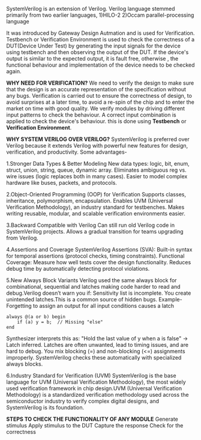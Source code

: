 SystemVerilog is an extension of Verilog.
Verilog language stemmed primarily from two earlier languages,
1)HILO-2
2)Occam parallel-processing language


It was introduced by Gateway Design Autmation and is used for Verification. Testbench or Verification Environment is used to check the correctness of a DUT(Device Under Test) by generating the input signals for the device using testbench and then observing the output of the DUT. If the device's output is similar to the expected output, it is fault free, otherwise , the functional behaviour and implementation of the device needs to be checked again.



**WHY NEED FOR VERIFICATION?**
We need to verify the design to make sure that the design is an accurate representation of the specification without any bugs. Verification is carried out to ensure the correctness of design, to avoid surprises at a later time, to avoid a re-spin of the chip and to enter the market on time with good quality. We verify modules by driving different input patterns to check the behaviour. A correct input combination is applied to check the device's behaviour. this is done using **Testbench** or **Verification Environment**.



**WHY SYSTEM VERILOG OVER VERILOG?**
SystemVerilog is preferred over Verilog because it extends Verilog with powerful new features for design, verification, and productivity.
Some advantages-


1.Stronger Data Types & Better Modeling
New data types: logic, bit, enum, struct, union, string, queue, dynamic array.
Eliminates ambiguous reg vs. wire issues (logic replaces both in many cases).
Easier to model complex hardware like buses, packets, and protocols.

2.Object-Oriented Programming (OOP) for Verification
Supports classes, inheritance, polymorphism, encapsulation.
Enables UVM (Universal Verification Methodology), an industry standard for testbenches.
Makes writing reusable, modular, and scalable verification environments easier.

3.Backward Compatible with Verilog
Can still run old Verilog code in SystemVerilog projects.
Allows a gradual transition for teams upgrading from Verilog.

4.Assertions and Coverage
SystemVerilog Assertions (SVA): Built-in syntax for temporal assertions (protocol checks, timing constraints).
Functional Coverage: Measure how well tests cover the design functionality.
Reduces debug time by automatically detecting protocol violations.

5.New Always Block Variants
Verilog used the same always block for combinational, sequential and latches making code harder to read and debug.Verilog doesn’t warn you if:
Sensitivity list is incomplete.
You create unintended latches.This is a common source of hidden bugs.
Example-Forgetting to assign an output for all input conditions causes a latch

```
always @(a or b) begin
    if (a) y = b;  // Missing "else"
end
```
Synthesizer interprets this as: "Hold the last value of y when a is false" → Latch inferred.
Latches are often unwanted, lead to timing issues, and are hard to debug.
You mix blocking (=) and non-blocking (<=) assignments improperly.
SystemVerilog checks these automatically with specialized always blocks.

6.Industry Standard for Verification (UVM)
SystemVerilog is the base language for UVM (Universal Verification Methodology), the most widely used verification framework in chip design.UVM (Universal Verification Methodology) is a standardized verification methodology used across the semiconductor industry to verify complex digital designs, and SystemVerilog is its foundation.



**STEPS TO CHECK THE FUNCTIONALITY OF ANY MODULE**
Generate stimulus
Apply stimulus to the DUT
Capture the response
Check for the correctness


